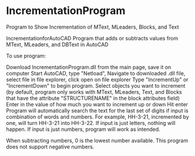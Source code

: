 # IncrementationProgram
Program to Show Incrementation of MText, MLeaders, Blocks, and Text

IncrementationforAutoCAD
Program that adds or subtracts values from MText, MLeaders, and DBText in AutoCAD

To use program:

Download IncrementationProgram.dll from the main page, save it on computer
Start AutoCAD, type "Netload", Navigate to downloaded .dll file, select file in file explorer, click open on file explorer
Type "IncrementUp" or "IncrementDown" to begin program.
Select objects you want to increment (by default, program only works with MText, MLeaders, Text, and Blocks that have the attribute "STRUCTURENAME" in the block attributes field)
Enter in the value of how much you want to increment up or down
Hit enter
Program will automatically search the text for the last set of digits if input is combination of words and numbers. For example, HH-3-21, incremented by one, will turn HH-3-21 into HH-3-22. If input is just letters, nothing will happen. If input is just numbers, program will work as intended.

When subtracting numbers, 0 is the lowest number available. This program does not support negative numbers.
